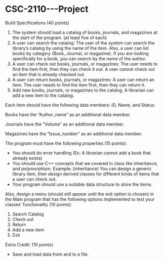 # CSC-2110---Project

Build Specifications (40 points)
  1. The system should load a catalog of books, journals, and magazines at the start of the program. (at least five of each)
  2. A user can search the catalog: The user of the system can search the library’s catalog by using the name of the item. Also, a user can list books by category (Book, Journal, or magazine).
     If you are looking specifically for a book, you can search by the name of the author.
  3. A user can check out books, journals, or magazines: The user needs to find the item first, then they can check it out. A user cannot check out an item that is already checked out.
  4. A user can return books, journals, or magazines: A user can return an item. The user needs to find the item first, then they can return it.
  5. Add new books, journals, or magazines to the catalog. A librarian can add a new item to the catalog.
  
Each item should have the following data members: ID, Name, and Status.

Books have the “Author_name” as an additional data member.

Journals have the “Volume” as an additional data member.

Magazines have the “Issue_number” as an additional data member.

The program must have the following properties (15 points):
- You should do error handling (Ex: A librarian cannot add a book that already exists)
- You should use C++ concepts that we covered in class like inheritance, and polymorphism. Example: (inheritance) You can design a generic library item, then design derived classes for different kinds of items that a user can check out.
- Your program should use a suitable data structure to store the items.

Also, design a menu (should still appear until the exit option is chosen) in the Main program that has the following options implemented to test your classes’ functionality (10 points):
  1. Search Catalog
  2. Check out
  3. Return
  4. Add a new item
  5. Exit
  
Extra Credit: (10 points)
  - Save and load data from and to a file.

